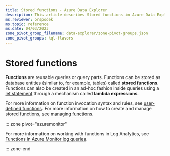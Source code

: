 ```yaml
---
title: Stored functions - Azure Data Explorer
description: This article describes Stored functions in Azure Data Explorer.
ms.reviewer: orspodek
ms.topic: reference
ms.date: 04/03/2023
zone_pivot_group_filename: data-explorer/zone-pivot-groups.json
zone_pivot_groups: kql-flavors
---
```

# Stored functions

**Functions** are reusable queries or query parts. Functions can be stored as database
entities (similar to, for example, tables) called **stored functions**. Functions can
also be created in an ad-hoc fashion inside queries using a [let statement](../letstatement.md)
through a mechanism called **lambda expressions**.

For more information on function invocation syntax and rules, see [user-defined functions](../functions/user-defined-functions.md).
For more information on how to create and manage stored functions, see [managing functions](../../management/functions.md).

::: zone pivot="azuremonitor"

For more information on working with functions in Log Analytics, see [Functions in Azure Monitor log queries](/azure/azure-monitor/logs/functions).

::: zone-end
